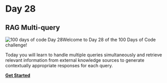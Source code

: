# Day 28

## RAG Multi-query

![100 days of code Day 28](https://github.com/GritinAI/100DaysofCodeGenerativeAI/blob/main/Images/Day28.png)Welcome to Day 28 of the 100 Days of Code challenge!

Today you will learn to handle multiple queries simultaneously and retrieve relevant information from external knowledge sources to generate contextually appropriate responses for each query.

**[Get Started](https://youtu.be/JChPi0CRnDY?si=oNStN1DV8v-yhXCT)**
